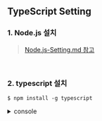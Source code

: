 ## TypeScript Setting

### __1. Node.js 설치__
> [Node.js-Setting.md 참고](/Node.js-Setting/Node.js-Setting.md)

<br>

### __2. typescript 설치__
```shell
$ npm install -g typescript
```

<details>
<summary>console</summary>

```shell
added 1 package, and audited 2 packages in 2s
```

</details>
